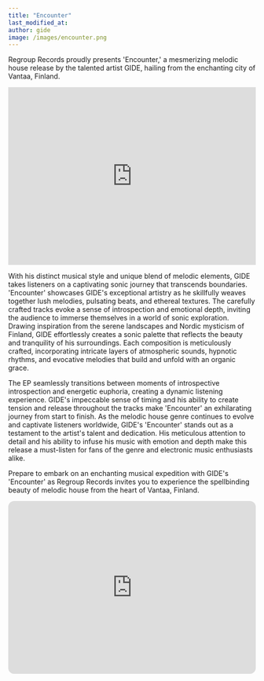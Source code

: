 ```yaml
---
title: "Encounter"
last_modified_at:
author: gide
image: /images/encounter.png
---
```



Regroup Records proudly presents 'Encounter,' a mesmerizing melodic house release by the talented artist GIDE, hailing from the enchanting city of Vantaa, Finland. 

<iframe src="https://embed.beatport.com/?id=4142047&type=release" width="100%" height="362" frameborder="0" scrolling="no" style="max-width:600px;"></iframe>

With his distinct musical style and unique blend of melodic elements, GIDE takes listeners on a captivating sonic journey that transcends boundaries. 'Encounter' showcases GIDE's exceptional artistry as he skillfully weaves together lush melodies, pulsating beats, and ethereal textures. The carefully crafted tracks evoke a sense of introspection and emotional depth, inviting the audience to immerse themselves in a world of sonic exploration. Drawing inspiration from the serene landscapes and Nordic mysticism of Finland, GIDE effortlessly creates a sonic palette that reflects the beauty and tranquility of his surroundings. Each composition is meticulously crafted, incorporating intricate layers of atmospheric sounds, hypnotic rhythms, and evocative melodies that build and unfold with an organic grace. 

The EP seamlessly transitions between moments of introspective introspection and energetic euphoria, creating a dynamic listening experience. GIDE's impeccable sense of timing and his ability to create tension and release throughout the tracks make 'Encounter' an exhilarating journey from start to finish. As the melodic house genre continues to evolve and captivate listeners worldwide, GIDE's 'Encounter' stands out as a testament to the artist's talent and dedication. His meticulous attention to detail and his ability to infuse his music with emotion and depth make this release a must-listen for fans of the genre and electronic music enthusiasts alike. 

Prepare to embark on an enchanting musical expedition with GIDE's 'Encounter' as Regroup Records invites you to experience the spellbinding beauty of melodic house from the heart of Vantaa, Finland.

<iframe style="border-radius:12px" src="https://open.spotify.com/embed/album/5jamSHuGCFkOjJcF6Te3Sp?utm_source=generator" width="100%" height="352" frameBorder="0" allowfullscreen="" allow="autoplay; clipboard-write; encrypted-media; fullscreen; picture-in-picture" loading="lazy"></iframe>